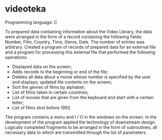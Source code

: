 # videoteka
Programming language: C

 To prepared data containing information about the Video Library, the data were arranged in the form of a record containing the following fields: Number, Film, Country, Time, Genre, Date. The number of entries was arbitrary. Created a program of records of prepared data for an external file and a program for processing this external file that performed the following operations: 

 - Displayed data on the screen; 
 - Adds records to the beginning or end of the file;        
 - Deletes all data about a movie whose number is specified by the user and displays; updated file contents on the screen;
 - Sort the genres of films by alphabet; 
 - List of films taken in certain countries; 
 - List of movies that are given from the keyboard and start with a certain letter; 
 - List of films shot before 1992. 

 The program contains a menu and I / O in the windows on the screen. In the development of the program applied the technology of downstream design. Logically completed fragments to be arranged in the form of subroutines, all necessary data to which are transmitted through the list of parameters.
